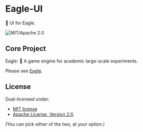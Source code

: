 # Eagle-UI

🦅 UI for Eagle.

![MIT/Apache 2.0](https://img.shields.io/badge/license-MIT%2FApache--2.0-blue.svg?style=flat)

## Core Project

Eagle: 🦅 A game engine for academic large-scale experiments.

Please see [Eagle](https://github.com/oxpt/eagle).

## License

Dual-licensed under:

- [MIT license](https://opensource.org/licenses/MIT)
- [Apache License, Version 2.0](https://opensource.org/licenses/Apache-2.0).

(You can pick either of the two, at your option.)